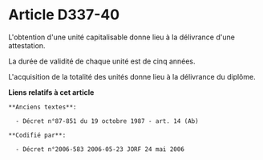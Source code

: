 # Article D337-40

L'obtention d'une unité capitalisable donne lieu à la délivrance d'une attestation.

La durée de validité de chaque unité est de cinq années.

L'acquisition de la totalité des unités donne lieu à la délivrance du diplôme.

**Liens relatifs à cet article**

	**Anciens textes**:

	  - Décret n°87-851 du 19 octobre 1987 - art. 14 (Ab)

	**Codifié par**:

	  - Décret n°2006-583 2006-05-23 JORF 24 mai 2006
